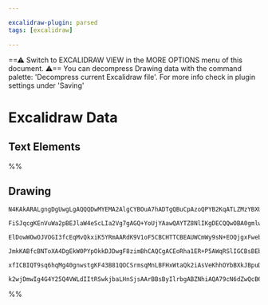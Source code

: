 ```yaml
---

excalidraw-plugin: parsed
tags: [excalidraw]

---
```

==⚠  Switch to EXCALIDRAW VIEW in the MORE OPTIONS menu of this document. ⚠== You can decompress Drawing data with the command palette: 'Decompress current Excalidraw file'. For more info check in plugin settings under 'Saving'


# Excalidraw Data
## Text Elements
%%
## Drawing
```compressed-json
N4KAkARALgngDgUwgLgAQQQDwMYEMA2AlgCYBOuA7hADTgQBuCpAzoQPYB2KqATLZMzYBXUtiRoIACyhQ4zZAHoFAc0JRJQgEYA6bGwC2CgF7N6hbEcK4OCtptbErHALRY8RMpWdx8Q1TdIEfARcZgRmBShcZQUebTiARgBmGjoghH0EDihmbgBtcDBQMBKIEm4IADkAMwBJCgANSoBWelSSyFhECqgsKHbSzG5nBLiAdmb+UphhgA4ATm0x5aSA

FiSJqcgKEnVuWa2pBEJlaW4eScLIa2Vg7gAGQ+YoUjYAawQAYTZ8NlIKgDECQQwOBA0gmlw2DeyleQg4xG+v3+Ehe1mYcFwgWy4Ig1UI+HwAGVYHcJIIPLjnq8PgB1XaSc5PF7vBAkmBk9AU8qHOGnDjhXJoBKHNiY7BqGbC+6PK4QWHCOC1YhC1B5AC6h2q5Eyyu4HCEhMOhARWAquHuuLhCIFzFVBqNcrCCGI3ASADZmqsePd3UlLh0GExWJxu

ElDowWOwOJVOGI3fcEqMvQkxiK5YRmAARdK9V1oF5CBCHTTCBEAUWCmWy9sN+EOQjgxFwebdYx4PFWqZlzTGs1WhyIHDe+rrg7Y0Jd3GqBDCh16mH6EitlAAKn0KrjqpwoETCEZxLxZYHt9kAGK4fQEqWoAOlBdQACCRGUXAkwWq/QjTCg5gIz5ON90CgMVcT0bJcBNJg9TQB16zlP4ThNAh10XTdDlwIQQIAJXCfdD0LYs5SHBAAAljlOJdUASe

JmkKABfcBNToXA4DgEkW0PYpOkkDJDwgF8zimBhCAQCgACEoRha1ER+P5AWqRSlIGCBsBEbEoFqXp9BJGkvjklF0CBEETJUtTSA0rSMkk6EFXhWTkR6cgOAxLEsi/QpVPU9yrP0M8CWJUl+O5V1hPMyztN01l6WIPY0D4Tzwp8yKWQ+dlOQgEKzO87JfOw4R+UFN0wpyzTtIAeXFSUE2PSAkty7Szx3C8r3wG87y8izkoyJrsj3A9zlqzqIoyVCn

xfICBIQT9sq6hqMg40gnwstgKF43B81QOCSrmsqMnLBFHxWtaQk2iAsVeKhhOYbBXkJBpuDGe4xlo67bp+fAAE1uGaGV4g7T13QuYSjDYAxuG4yB6AIIs3QYnaRv0fL7NtVUIBklTYRIfrD22zysYc+S0EhiBxJ+M6AU+eYqaps8z1xXDlENLFAXLLM2bZumIHhxLSqij5Kt/Tha0dUo4ECMxhGYABxUhsfw0dRcgbVLwQXDTTljhlAhuUslwTRg

k2wjDmwIg4G4Y25Q4VWLdIItRSwkjbaLHnSjsAArBBsByIlrbgABZNhiAQA79cN6dZwQcB6P4PECXCCHGPooA===
```
%%